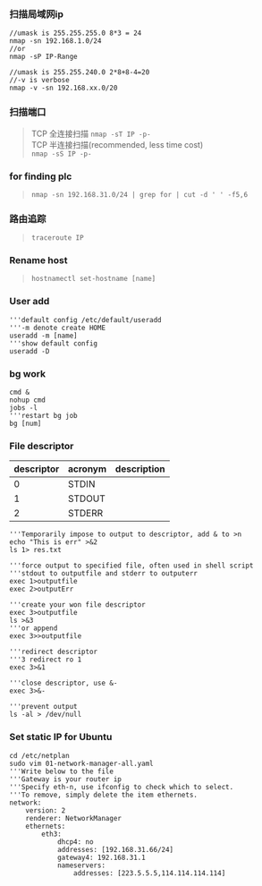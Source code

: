 ### 扫描局域网ip
```shell
//umask is 255.255.255.0 8*3 = 24
nmap -sn 192.168.1.0/24
//or
nmap -sP IP-Range

//umask is 255.255.240.0 2*8+8-4=20
//-v is verbose   
nmap -v -sn 192.168.xx.0/20
```

### 扫描端口
> TCP 全连接扫描
> `nmap -sT IP -p-`  
> TCP 半连接扫描(recommended, less time cost)  
> `nmap -sS IP -p-`  

### for finding plc
> `nmap -sn 192.168.31.0/24 | grep for | cut -d ' ' -f5,6`

### 路由追踪
> `traceroute IP`

### Rename host
> `hostnamectl set-hostname [name]`


### User add
```shell
'''default config /etc/default/useradd
'''-m denote create HOME
useradd -m [name]
'''show default config
useradd -D 
```

### bg work
```shell
cmd &
nohup cmd
jobs -l
'''restart bg job
bg [num]
```

### File descriptor  
|descriptor|acronym|description|
|:----|:-----|:------|
|0|STDIN||
|1|STDOUT||
|2|STDERR||
```shell
'''Temporarily impose to output to descriptor, add & to >n
echo "This is err" >&2
ls 1> res.txt

'''force output to specified file, often used in shell script
'''stdout to outputfile and stderr to outputerr
exec 1>outputfile
exec 2>outputErr

'''create your won file descriptor
exec 3>outputfile
ls >&3
'''or append
exec 3>>outputfile

'''redirect descriptor
'''3 redirect ro 1
exec 3>&1

'''close descriptor, use &-
exec 3>&-

'''prevent output
ls -al > /dev/null
```

### Set static IP for Ubuntu
```shell
cd /etc/netplan
sudo vim 01-network-manager-all.yaml
'''Write below to the file
'''Gateway is your router ip
'''Specify eth-n, use ifconfig to check which to select.
'''To remove, simply delete the item ethernets.
network:
    version: 2
    renderer: NetworkManager
    ethernets:
        eth3:
            dhcp4: no
            addresses: [192.168.31.66/24]
            gateway4: 192.168.31.1
            nameservers:
                addresses: [223.5.5.5,114.114.114.114]
```
